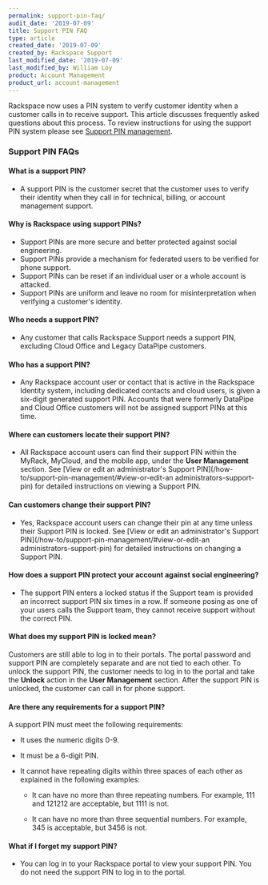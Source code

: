 ```yaml
---
permalink: support-pin-faq/
audit_date: '2019-07-09'
title: Support PIN FAQ
type: article
created_date: '2019-07-09'
created_by: Rackspace Support
last_modified_date: '2019-07-09'
last_modified_by: William Loy
product: Account Management
product_url: account-management
---
```


Rackspace now uses a PIN system to verify customer identity when a customer calls in to receive support.
This article discusses frequently asked questions about this process. To review instructions for using the support PIN system please see [Support PIN management](/how-to/support-pin-management).


### Support PIN FAQs

#### What is a support PIN?

- A support PIN is the customer secret that the customer uses to verify their identity when they call in for technical, billing, or account management support.

#### Why is Rackspace using support PINs?

- Support PINs are more secure and better protected against social engineering.
- Support PINs provide a mechanism for federated users to be verified for phone support.
- Support PINs can be reset if an individual user or a whole account is attacked.
- Support PINs are uniform and leave no room for misinterpretation when verifying a customer's identity.

#### Who needs a support PIN?

- Any customer that calls Rackspace Support needs a support PIN, excluding Cloud Office and Legacy DataPipe customers.

#### Who has a support PIN?

- Any Rackspace account user or contact that is active in the Rackspace Identity system, including dedicated contacts and cloud users, is given a six-digit generated support PIN. Accounts that were formerly DataPipe and Cloud Office customers will not be assigned support PINs at this time.

#### Where can customers locate their support PIN?

- All Rackspace account users can find their support PIN within the MyRack, MyCloud, and the mobile app, under the **User Management** section. See [View or edit an administrator's Support PIN](/how-to/support-pin-management/#view-or-edit-an administrators-support-pin) for detailed instructions on viewing a Support PIN.

#### Can customers change their support PIN?

- Yes, Rackspace account users can change their pin at any time unless their Support PIN is locked. See [View or edit an administrator's Support PIN](/how-to/support-pin-management/#view-or-edit-an administrators-support-pin) for detailed instructions on changing a Support PIN.

#### How does a support PIN protect your account against social engineering?

- The support PIN enters a locked status if the Support team is provided an incorrect support PIN six times in a row. If someone posing as one of your users calls the Support team, they cannot receive support without the correct PIN.

#### What does my support PIN is locked mean?
Customers are still able to log in to their portals. The portal password and support PIN are completely separate and are not tied to each other. To unlock the support PIN, the customer needs to log in to the portal and take the **Unlock** action in the **User Management** section. After the support PIN is unlocked, the customer can call in for phone support.

#### Are there any requirements for a support PIN?

A support PIN must meet the following requirements:

- It uses the numeric digits 0-9.	 

- It must be a 6-digit PIN.

- It cannot have repeating digits within three spaces of each other as explained in the following examples:	 

  - It can have no more than three repeating numbers. For example, 111 and 121212 are acceptable, but 1111 is not.

  - It can have no more than three sequential numbers. For example, 345 is acceptable, but 3456 is not.

#### What if I forget my support PIN?

 - You can log in to your Rackspace portal to view your support PIN. You do not need the support PIN to log in to the portal.
